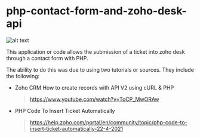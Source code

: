 

# php-contact-form-and-zoho-desk-api

![alt text](https://pbs.twimg.com/profile_images/1258817039843516417/qdj2rNtA_400x400.jpg)

This application or code allows the submission of a ticket into zoho desk through a contact form with PHP.

The ability to do this was due to using two tutorials or sources. They include the following: 

- Zoho CRM How to create records with API V2 using cURL & PHP
	> https://www.youtube.com/watch?v=ToCP_MwORAw

- PHP Code To Insert Ticket Automatically
	> https://help.zoho.com/portal/en/community/topic/php-code-to-insert-ticket-automatically-22-4-2021
